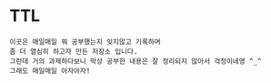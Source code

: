 # TTL
```
이곳은 매일매일 뭐 공부했는지 잊지않고 기록하며 
좀 더 열심히 하고자 만든 저장소 입니다.
그런데 거의 과제하다보니 막상 공부한 내용은 잘 정리되지 않아서 걱정이네영 ^_^
그래도 매일매일 아자아자!
```
<!--stackedit_data:
eyJoaXN0b3J5IjpbNzI2NDM3NDEyXX0=
-->